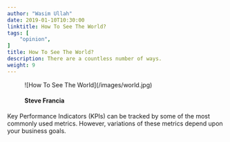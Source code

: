 ```yaml
---
author: "Wasim Ullah"
date: 2019-01-10T10:30:00
linktitle: How To See The World?
tags: [
    "opinion",
]
title: How To See The World?
description: There are a countless number of ways.
weight: 9
---
```


<figure>
![How To See The World](/images/world.jpg)
  <figcaption>
      <h4>Steve Francia</h4>
  </figcaption>
</figure>

Key Performance Indicators (KPIs) can be tracked by some of the most commonly used metrics. However, variations of these metrics depend upon your business goals.
